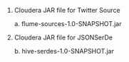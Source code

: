 1. Cloudera JAR file for Twitter Source

    a. flume-sources-1.0-SNAPSHOT.jar 

2. Cloudera JAR file for JSONSerDe 
    
    b. hive-serdes-1.0-SNAPSHOT.jar
